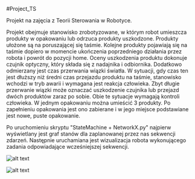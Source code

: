 #Project_TS

Projekt na zajęcia z Teorii Sterowania w Robotyce.

Projekt obejmuje stanowisko zrobotyzowane, w którym robot umieszcza produkty w opakowaniu lub odrzuca produkty uszkodzone. Produkty ułożone są na poruszającej się taśmie. Kolejne produkty pojawiają się na taśmie dopiero w momencie ukończenia poprzedniego działania przez robota i powrót do pozycji home. Oceny uszkodzenia produktu dokonuje czujnik optyczny, który składa się z nadajnika i odbiornika. Dodatkowo odmierzany jest czas przerwania wiązki światła. W sytuacji, gdy czas ten jest dłuższy niż średni czas przejazdu produktu na taśmie, stanowisko wchodzi w tryb awarii i wymagana jest reakcja człowieka. Zbyt długie przerwanie wiązki może oznaczać uszkodzenie czujnika lub przejazd dwóch produktów zaraz po sobie. Obie te sytuacje wymagają kontroli człowieka. W jednym opakowaniu można umieścić 3 produkty. Po zapełnieniu opakowania jest ono zabierane i w jego miejsce podstawiane jest nowe, puste opakowanie. 

Po uruchomieniu skryptu "StateMachine + NetworkX.py" najpierw wyświetlany jest graf stanów dla zaplanowanej przez nas sekwencji zdarzeń. Następnie uruchamiana jest wizualizacja robota wykonującego zadania odpowiadające wcześniejszej sekwencji.

![alt text](https://github.com/MaikGon/Project_TS/images/graf-1.jpg?raw=true)

![alt text](https://github.com/MaikGon/Project_TS/images/graf_nadrzędny.jpg?raw=true)
